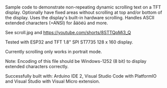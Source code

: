 
Sample code to demonstrate non-repeating dynamic scrolling text on a TFT display.
Optionally have fixed areas without scrolling at top and/or bottom of the display.
Uses the display's built-in hardware scrolling.
Handles ASCII extended characters (=ANSI) for åäöéü and more.

See scroll.jpg and https://youtube.com/shorts/8STTQpMi3_Q

Tested with ESP32 and TFT 1.8" SPI ST7735 128 x 160 display.

Currently scrolling only works in portrait mode.

Note: Encoding of this file should be Windows-1252 (8 bit) to display extended characters correctly.

Successfully built with:
Arduino IDE 2, Visual Studio Code with PlatformIO and Visual Studio with Visual Micro extension.
